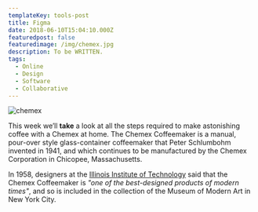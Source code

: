 ```yaml
---
templateKey: tools-post
title: Figma
date: 2018-06-10T15:04:10.000Z
featuredpost: false
featuredimage: /img/chemex.jpg
description: To be WRITTEN.
tags:
  - Online
  - Design
  - Software
  - Collaborative
---
```


![chemex](/img/chemex.jpg)

This week we’ll **take** a look at all the steps required to make astonishing coffee with a Chemex at home. The Chemex Coffeemaker is a manual, pour-over style glass-container coffeemaker that Peter Schlumbohm invented in 1941, and which continues to be manufactured by the Chemex Corporation in Chicopee, Massachusetts.

In 1958, designers at the [Illinois Institute of Technology](https://www.spacefarm.digital) said that the Chemex Coffeemaker is _"one of the best-designed products of modern times"_, and so is included in the collection of the Museum of Modern Art in New York City.
